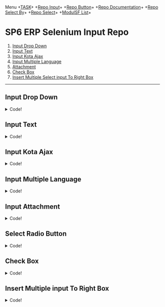 Menu +[TASK](https://github.com/arshve/mardown/blob/master/Task.md)+ +[Repo Input](https://github.com/arshve/mardown/blob/master/Repo%20Input.md#Insert-Multiple-input-To-Right-Box)+ +[Repo Button](https://github.com/arshve/mardown/blob/master/Repo%20Button.md)+ +[Repo Documentation](https://github.com/arshve/mardown/blob/master/Repo%20Documentation.md)+ +[Repo Select By](https://github.com/arshve/mardown/blob/master/Repo%20Select%20By.md)+ +[Repo Select](https://github.com/arshve/mardown/blob/master/Repo%20Select.md)+ +[ModulSF List](https://github.com/arshve/mardown/blob/master/ModulSF6.md)+

# SP6 ERP Selenium **Input** Repo

1. [Input Drop Down](#Input-Drop-Down)
2. [Input Text](#Input-Text)
3. [Input Kota Ajax](#Input-Kota-Ajax)
4. [Input Multiple Language](#Input-Multiple-Language)
5. [Attachment](#Input-Attachment)
6. [Check Box](#Check-Box)
7. [Insert Multiple Select input To Right Box](#Insert-Multiple-input-To-Right-Box)

---

## Input Drop Down

<details>
<summary> Code! </summary>

```JAVA
if (!CP_TYPE.equalsIgnoreCase("")) {
    Select inp_company_type = new Select(fluentWait(By.id("inp_company_type")));
    inp_company_type.selectByVisibleText(CP_TYPE);
    String value = inp_company_type.getFirstSelectedOption().getText();
    try {
        Assert.assertEquals(value, CP_TYPE);
        test.get().pass("<small>[Selectbox]</small> Company Type : " + value);
    } catch (AssertionError e) {
        test.get().fail("<small>[Selectbox]</small> Company Type : " + value);
        throw e;
    }
    Thread.sleep(500);
}
```

<details>
<summary> What is Look Like! </summary>

![Example](https://i.ibb.co/bmMNvTT/Drop-Down-Input.png)

</details>

</details>

## Input Text

<details>
<summary> Code! </summary>

```JAVA
if(!CP_NAME.equalsIgnoreCase("")) {
   WebElement element = (new WebDriverWait(driver, 10))
    .until(ExpectedConditions.elementToBeClickable(By.id("inp_cat_code")));
    element.clear();
    Thread.sleep(500);
    element.sendKeys(Keys.HOME, Keys.chord(Keys.SHIFT, Keys.END), CP_NAME);
    String val = element.getAttribute("value");
    Assert.assertEquals(val, CP_NAME);
    test.get().pass("<small>[Textfield]</small> Company Name : " + val);
    Thread.sleep(500);
}
```

#### With Ajax Type + Select

```JAVA
if (!PARENT.equalsIgnoreCase("")) {
   WebElement element = (new WebDriverWait(driver, 10))
    .until(ExpectedConditions.elementToBeClickable(By.id("inp_cat_code")));
    element.clear();
    Thread.sleep(500);
    element.sendKeys(PARENT);
    Thread.sleep(4000);
    fluentWait(By.xpath("//td[contains(., '" + PARENT + "')]")).click();
    Thread.sleep(1500);
    test.get().pass("Parent Code : " + PARENT);
    Thread.sleep(1500);
}
```

#### With Ajax Click + Select

```JAVA
if (!PARENT.equalsIgnoreCase("")) {
   WebElement element = (new WebDriverWait(driver, 10))
    .until(ExpectedConditions.elementToBeClickable(By.id("hdn_trncourse_code")));
    element.click();
    Thread.sleep(4000);
    fluentWait(By.xpath("//td[contains(., '" + PARENT + "')]")).click();
    Thread.sleep(1500);
    test.get().pass("Parent Code : " + PARENT);
    Thread.sleep(1500);
}
```

<details>
<summary> What is Look Like! </summary>

![Example](https://i.ibb.co/0DK0KLB/Text-Input.png)

</details>

</details>

## Input Kota Ajax

<details>
<summary> Code! </summary>

```JAVA
if(!CITY.equalsIgnoreCase("")) {
    WebElement element = (new WebDriverWait(driver, 10))
    .until(ExpectedConditions.elementToBeClickable(By.id("inp_cat_code")));
    element.clear();
    Thread.sleep(500);
    element.sendKeys(CITY);
    String inp_city_idval = element.getAttribute("value");
    try
    {
        Assert.assertEquals(inp_city_idval, CITY);
        test.get().pass("<small>[Input Textfield or Suggestion Tip]</small> City : " + inp_city_idval);
    }
    catch (AssertionError e)
    {
        test.get().fail("<small>[Input Textfield or Suggestion Tip]</small> City : " + inp_city_idval);
        throw e;
    }
    wait.until(ExpectedConditions.elementToBeClickable(By.xpath("//td[contains(., '" + CITY + "')]")));
    WebElement city = fluentWait(By.xpath("//td[contains(., '" + CITY + "')]"));
    Thread.sleep(1500);
    city.click();
}
```

<details>
<summary> What is Look Like! </summary>

![Example](https://i.ibb.co/qdRNmP9/City-Ajax-Input.png)

</details>

</details>

## Input Multiple Language

<details>
<summary> Code! </summary>

```JAVA
if (!NAME.equalsIgnoreCase("") && jr2 == true) {
    String[] st_desc = NAME.split(", ");
    String[] lang = LANG.split(", ");
    for(int i = 0;i < st_desc.length;i++)
    {
        WebElement element = (new WebDriverWait(driver, 10))
        .until(ExpectedConditions.elementToBeClickable(By.id("feedback_name_"+ lang[i] +"_"+ xpathCount)));
        element.clear();
        Thread.sleep(500);
        element.sendKeys(Keys.HOME, Keys.chord(Keys.SHIFT, Keys.END), st_desc[i]);
        Thread.sleep(500);
        String val = element.getAttribute("value");
        Assert.assertEquals(val, st_desc[i]);
        test.get().pass("<small>[Input Textfield]</small> Feedback Name ["+lang[i]+"]: " + st_desc[i]);
    }
    Thread.sleep(1000);
}
```

### Multiple Language Field With FCK Text Editor

```JAVA
if (!VISION.equalsIgnoreCase("")) {
    String[] st_desc = VISION.split(", ");
    String[] lang = LANG.split(", ");
    for(int i = 0;i < st_desc.length;i++) {
        try {
            wait.until(ExpectedConditions.frameToBeAvailableAndSwitchToIt(By.xpath("//*[@id=\"inp_vision_"+ lang[i] +"___Frame\"]")));
            wait.until(ExpectedConditions.frameToBeAvailableAndSwitchToIt(By.xpath("//*[@id=\"xEditingArea\"]/iframe")));
            WebElement body = driver.findElement(By.tagName("body"));
            if(body != null) {
                System.out.println("body "+i+" exist");
            } else {
                System.out.println("body "+i+" not exist");
            }
            System.out.println(lang[i]); // debug
            System.out.println(st_desc[i]); // debug
            body.clear();
            body.sendKeys(st_desc[i]);
            Thread.sleep(500);
            test.get().pass("<small>[Input FCK Text Editor]</small> Vision : " + st_desc[i]);
            driver.switchTo().parentFrame();
        } catch(Exception e) {
            System.out.println("Error. "+e.getMessage());
        }
        System.out.println("loop "+i); // debug
        driver.switchTo().parentFrame();
    }
    Thread.sleep(500);
}
```

<details>
<summary> What is Look Like! </summary>

#### Standard

![Example](https://i.ibb.co/qNVJ5XK/Standard-Language-Input.png)

#### FCKEditor

![Example](https://i.ibb.co/HGmSDQ6/FCKEditor-Input.png)

</details>

</details>

## Input Attachment

<details>
<summary> Code! </summary>

```JAVA
if(!ATTACHMENT.equalsIgnoreCase("")) {
    WebElement inp_filename_new = fluentWait(By.id("inp_filename_new"));
    inp_filename_new.sendKeys(curr + ATTACHMENT);
    Thread.sleep(500);
    String[][] data = {
            {"<small>[Attach]</small>"},
            {"<b>File Attachment</b>"},
            {ATTACHMENT}
    };
    test.get().pass(MarkupHelper.createTable(data));
}
```

<details>
<summary> What is Look Like! </summary>

![Example](https://i.ibb.co/WgF2C8n/Attachment.png)

</details>

</details>

## Select Radio Button

<details>
<summary> Code! </summary>

### Simple Radio Button

```JAVA
WebElement inp_pos_flag = fluentWait(By.xpath("//input[@name='inp_nametype' and @title='"+TYPE+"']"));
inp_pos_flag.click();

String inp_pos_flagval = inp_pos_flag.getAttribute("title");
test.get().pass(inp_pos_flagval+" Selected");


### Select Radio Button
```

### Yes or No Radio Button

```JAVA
WebElement inp_pos_flag = fluentWait(By.xpath("//input[@name='inp_pos_flag' and @title='Job Position']"));
inp_pos_flag.click();

String inp_pos_flagval = inp_pos_flag.getAttribute("title");
try {
    Assert.assertEquals(inp_pos_flagval, "Job Position");
    String[][] data = {
            {"<small>[Radio Button]</small>"},
            {"<b>Position Flag</b>"},
            {inp_pos_flagval}
    };
    test.get().pass(MarkupHelper.createTable(data));
} catch (AssertionError e) {
    test.get().fail(MarkupHelper
            .createCodeBlock("Position Flag \n[EXPECTED] : Job Position, [ACTUAL] : " + inp_pos_flagval));
    throw e;
}
Thread.sleep(500);
```

### Conditional Radio Button

```JAVA
if (OPT_TO_REJECT.equalsIgnoreCase("Yes")) {
    WebElement inp_pos_flag = fluentWait(By.xpath("//input[@id='inp_give_option_reject' and @title='Yes']"));
    inp_pos_flag.click();
    String inp_pos_flagval = inp_pos_flag.getAttribute("title");
    try {
        Assert.assertEquals(inp_pos_flagval, "Yes");
        String[][] data = {
                {"<small>[Radio Button]</small>"},
                {"<b>Position Flag</b>"},
                {inp_pos_flagval}
        };
        test.get().pass(MarkupHelper.createTable(data));
    } catch (AssertionError e) {
        test.get().fail(MarkupHelper
                .createCodeBlock("Position Flag \n[EXPECTED] : Yes, [ACTUAL] : " + inp_pos_flagval));
        throw e;
    }
} else {
    WebElement inp_pos_flag = fluentWait(By.xpath("//input[@id='inp_trackable_acceptance' and @title='No']"));
    inp_pos_flag.click();
    String inp_pos_flagval = inp_pos_flag.getAttribute("title");
    try {
        Assert.assertEquals(inp_pos_flagval, "Track Acceptance");
        String[][] data = {
                {"<small>[Radio Button]</small>"},
                {"<b>Position Flag</b>"},
                {inp_pos_flagval}
        };
        test.get().pass(MarkupHelper.createTable(data));
    } catch (AssertionError e) {
        test.get().fail(MarkupHelper
                .createCodeBlock("Position Flag \n[EXPECTED] : No, [ACTUAL] : " + inp_pos_flagval));
        throw e;
    }
}
```

<details>
<summary> What is Look Like! </summary>

![Example](https://i.ibb.co/H27CdgT/Radio-Box-Input.png)

</details>

</details>

## Check Box

<details>
<summary> Code! </summary>

### Double Click Check

```JAVA
WebElement check = driver.findElement(By.id("inp_pos_active"));
for(int i=0; i<2; i++) {
    check.click();
    test.get().pass("<small>[Textfield]</small> Check Box Clicked");
}
```

### Single Click Check

```JAVA
if (REQ.equalsIgnoreCase("Active")) {
    WebElement inp_pos_active = fluentWait(By.id("inp_is_newhire"));
    inp_pos_active.click();
    Thread.sleep(500);
    if (!inp_pos_active.isSelected()) {
        test.get().pass(MarkupHelper.createCodeBlock("[Checkbox] Active : Unchecked"));
        inp_pos_active.click();
    } else {
        test.get().fail(MarkupHelper.createCodeBlock("Failed Unchecked [Checkbox] Active"));
    }
}
```

<details>
<summary> What is Look Like! </summary>

![Example](https://i.ibb.co/Yy1Vqhr/Check-Box-Input.png)

</details>

</details>

## Insert Multiple input To Right Box

<details>
<summary> Code! </summary>

### With Search

```JAVA
if (!GRADE.equalsIgnoreCase("")) {
    String[] typeofL = GRADE.split(", ");
    for (String eltypeofL : typeofL) {
        if (eltypeofL != null && eltypeofL.length() > 0) {
            WebElement tol = fluentWait(By.id("inp_lstgradecode"));
            tol.sendKeys("");
            tol.sendKeys(eltypeofL);
            Thread.sleep(8000);
            WebElement found = fluentWait(By.cssSelector("#unselinp_lstgradecode > option:nth-child(1)"));
            actions.doubleClick(found).perform();
            Thread.sleep(3000);
            tol.clear();
            Thread.sleep(500);
            String[][] data = {
                    {"<small>[Multiple Selectbox]</small>"},
                    {"<b>Grade</b>"},
                    {eltypeofL}
            };
            test.get().pass(MarkupHelper.createTable(data));
        }
    }
}
```

### Without Search

```JAVA
if (!ORG_UNIT.equalsIgnoreCase("")) {
        String[] split = ORG_UNIT.split(", ");
        for(int i = 0;i < split.length;i++){
            Select item = new Select(driver.findElement(By.xpath("//*[@id=\"unselinp_division\"]")));
            item.selectByVisibleText(split[i]);
            Thread.sleep(300);
            test.get().pass("Provider " +split[i]+" Added");
        }
        WebElement found = fluentWait(By.cssSelector("#tr_inp_grade > td:nth-child(2) > table:nth-child(4) > tbody:nth-child(1) > tr:nth-child(1) > td:nth-child(2) > input:nth-child(1)"));
        found.click();
}
Thread.sleep(1000);
```

### Without Search + Validation Data

<details>
<summary> Initiate! </summary>

```JAVA
public boolean isElementPresent(By by) {
    try {
    driver.findElement(by);
    return true;
    } catch (NoSuchElementException e) {
    return false;
    }
}
```

</details>

```JAVA
if (!GRADE_LIST.equalsIgnoreCase("")) {
    String[] split = GRADE_LIST.split(", ");
    for(int i = 0;i < split.length;i++){
        boolean exists = driver.findElements(By.xpath("//option[@title='" + split[i] + "']")).size() != 0;
        if (exists) {
            Select item = new Select(driver.findElement(By.id("unselinp_acsmember")));
            item.selectByVisibleText(split[i]);
            test.get().pass("<small>[Grade List]</small> "+ split[i] +" Added");
            Thread.sleep(300);
        } else {
            System.out.println(split[i] +" Doesnt Found");
            test.get().pass("<small>[Grade List]</small> "+ split[i] +" Not Found");

        }
    }
    WebElement found = fluentWait(By.cssSelector("html body#pageBodyHRM.fullsize div#divBlock.divBlock div#divPopup.divPopup table#formtable tbody tr td"
            + "#pop_data.box div#formspace div form#frmGradeCategory div#divForm fieldset table tbody tr#tr_inp_acsmember.clTR1 td#tdb_1 table tbody tr td input"));
    found.click();

}

```

#### Referse Without Search

```JAVA
boolean jobFam = isElementPresent(By.cssSelector("#selinp_acsmember > option:nth-child(1)"));
System.out.println(jobFam);

if(jobFam) {
    Select select = new Select(driver.findElement(By.id("selinp_acsmember")));
    List <WebElement> elementCount = select.getOptions();
    int iSize = elementCount.size();
    for(int i =0; i<iSize ; i++){
        String sValue = elementCount.get(i).getText();
        System.out.println(sValue);
        select.selectByVisibleText(sValue);
        Thread.sleep(300);
    }
    WebElement found = fluentWait(By.cssSelector("#tr_inp_acsmember > td:nth-child(2) > table:nth-child(4) > tbody:nth-child(1) > tr:nth-child(1) > td:nth-child(2) > input:nth-child(4)"));
    found.click();
    System.out.println(jobFam);
}
test.get().pass("Undo the Title Grade");
Thread.sleep(500);
```

Initiate Condition

```JAVA
public boolean isElementPresent(By by) {
    try {
        driver.findElement(by);
        return true;
    } catch (NoSuchElementException e) {
        return false;
    }
}
```

<details>
<summary> What is Look Like! </summary>

#### With Search Box

![Example](https://i.ibb.co/554tVtV/Multiple-Select-with-search.png)

#### Without Search Box

![Example](https://i.ibb.co/NL9PBqS/Multiple-Select-Without-search.png)

</details>

</details>
